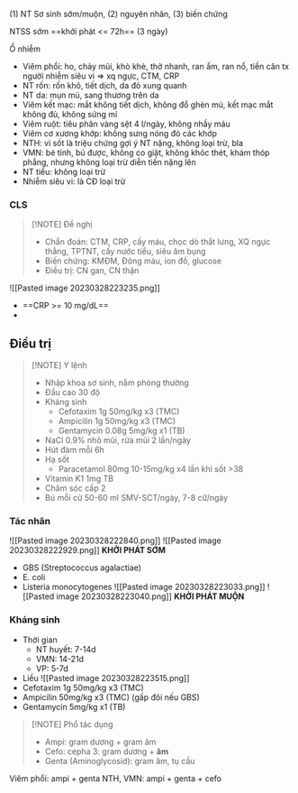 (1) NT Sơ sinh sớm/muộn, (2) nguyên nhân, (3) biến chứng

NTSS sớm ==khởi phát <= 72h== (3 ngày)

Ổ nhiễm
- Viêm phổi: ho, chảy mũi, khò khè, thở nhanh, ran ẩm, ran nổ, tiền căn tx người nhiễm siêu vi => xq ngực, CTM, CRP
- NT rốn: rốn khô, tiết dịch, da đỏ xung quanh
- NT da: mụn mủ, sang thương trên da
- Viêm kết mạc: mắt không tiết dịch, không đổ ghèn mủ, kết mạc mắt không đủ, không sứng mí
- Viêm ruột: tiêu phân vàng sệt 4 l/ngày, không nhầy máu
- Viêm cơ xương khớp: không sưng nóng đỏ các khớp
- NTH: vì sốt là triệu chứng gợi ý NT nặng, không loại trừ, bla 
- VMN: bé tỉnh, bú được, không co giật, không khóc thét, khám thóp phẳng, nhưng không loại trừ diễn tiến nặng lên
- NT tiểu: không loại trừ
- Nhiễm siêu vi: là CĐ loại trừ

### CLS

> [!NOTE] Đề nghị
> - Chẩn đoán: CTM, CRP, cấy máu, chọc dò thắt lưng, XQ ngực thẳng, TPTNT, cấy nước tiểu, siêu âm bụng
> - Biến chứng: KMĐM, Đông máu, ion đồ, glucose
> - Điều trị: CN gan, CN thận


![[Pasted image 20230328223235.png]]

- ==CRP >= 10 mg/dL==
- 



## Điều trị

> [!NOTE] Y lệnh
> - Nhập khoa sơ sinh, nằm phòng thường
> - Đầu cao 30 độ
> - Kháng sinh
> 	- Cefotaxim 1g 50mg/kg x3 (TMC)
> 	- Ampicilin 1g 50mg/kg x3 (TMC)
> 	- Gentamycin 0.08g 5mg/kg x1 (TB)
> - NaCl 0.9% nhỏ mũi, rửa mũi 2 lần/ngày
> - Hút đàm mỗi 6h
> - Hạ sốt
> 	- Paracetamol 80mg 10-15mg/kg x4 lần khi sốt >38
> - Vitamin K1 1mg TB
> - Chăm sóc cấp 2
> - Bú mỗi cử 50-60 ml SMV-SCT/ngày, 7-8 cữ/ngày


### Tác nhân
![[Pasted image 20230328222840.png]]
![[Pasted image 20230328222929.png]]
**KHỞI PHÁT SỚM**
- GBS (Streptococcus agalactiae)
- E. coli
- Listeria monocytogenes
![[Pasted image 20230328223033.png]]
![[Pasted image 20230328223040.png]]
**KHỞI PHÁT MUỘN**

### Kháng sinh
- Thời gian
	- NT huyết: 7-14d
	- VMN: 14-21d
	- VP: 5-7d
- Liều
![[Pasted image 20230328223515.png]]
- Cefotaxim 1g 50mg/kg x3 (TMC)
- Ampicilin 50mg/kg x3 (TMC) (gấp đôi nếu GBS)
- Gentamycin 5mg/kg x1 (TB)


> [!NOTE] Phổ tác dụng
> - Ampi: gram dương + gram âm
> - Cefo: cepha 3: gram dương + **âm**
> - Genta (Aminoglycosid): gram âm, tụ cầu 


Viêm phổi: ampi + genta
NTH, VMN: ampi + genta + cefo